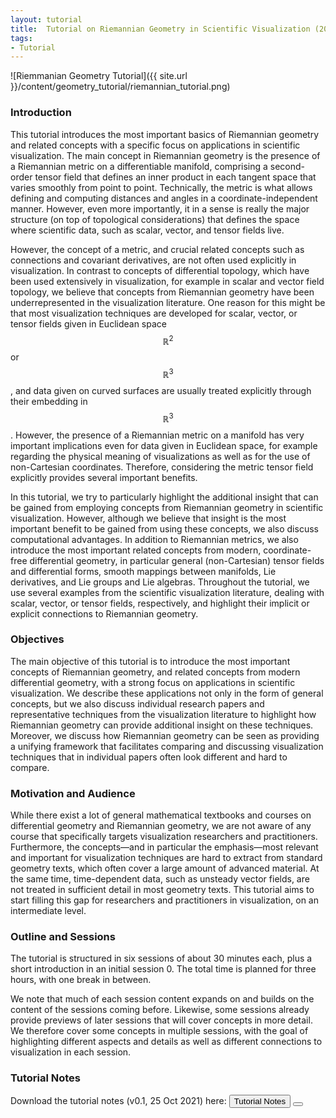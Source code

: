 ```yaml
---
layout: tutorial
title:  Tutorial on Riemannian Geometry in Scientific Visualization (2021)
tags:
- Tutorial
---
```


![Riemmanian Geometry Tutorial]({{ site.url }}/content/geometry_tutorial/riemannian_tutorial.png)

### Introduction

This tutorial introduces the most important basics of Riemannian geometry and related concepts with a specific focus on applications in scientific visualization. The main concept in Riemannian geometry is the presence of a Riemannian metric on a differentiable manifold, comprising a second-order tensor field that defines an inner product in each tangent space that varies smoothly from point to point. Technically, the metric is what allows defining and computing distances and angles in a coordinate-independent manner. However, even more importantly, it in a sense is really the major structure (on top of topological considerations) that defines the space where scientific data, such as scalar, vector, and tensor fields live.

However, the concept of a metric, and crucial related concepts such as connections and covariant derivatives, are not often used explicitly in visualization. In contrast to concepts of differential topology, which have been used extensively in visualization, for example in scalar and vector field topology, we believe that concepts from Riemannian geometry have been underrepresented in the visualization literature. One reason for this might be that most visualization techniques are developed for scalar, vector, or tensor fields given in Euclidean space $$\mathbb{R}^2$$ or $$\mathbb{R}^3$$, and data given on curved surfaces are usually treated explicitly through their embedding in $$\mathbb{R}^3$$. However, the presence of a Riemannian metric on a manifold has very important implications even for data given in Euclidean space, for example regarding the physical meaning of visualizations as well as for the use of non-Cartesian coordinates. Therefore, considering the metric tensor field explicitly provides several important benefits.

In this tutorial, we try to particularly highlight the additional insight that can be gained from employing concepts from Riemannian geometry in scientific visualization. However, although we believe that insight is the most important benefit to be gained from using these concepts, we also discuss computational advantages. In addition to Riemannian metrics, we also introduce the most important related concepts from modern, coordinate-free differential geometry, in particular general (non-Cartesian) tensor fields and differential forms, smooth mappings between manifolds, Lie derivatives, and Lie groups and Lie algebras. Throughout the tutorial, we use several examples from the scientific visualization literature, dealing with scalar, vector, or tensor fields, respectively, and highlight their implicit or explicit connections to Riemannian geometry.

### Objectives

The main objective of this tutorial is to introduce the most important concepts of Riemannian geometry, and related concepts from modern differential geometry, with a strong focus on applications in scientific visualization. We describe these applications not only in the form of general concepts, but we also discuss individual research papers and representative techniques from the visualization literature to highlight how Riemannian geometry can provide additional insight on these techniques. Moreover, we discuss how Riemannian geometry can be seen as providing a unifying framework that facilitates comparing and discussing visualization techniques that in individual papers often look different and hard to compare.

### Motivation and Audience

While there exist a lot of general mathematical textbooks and courses on differential geometry and Riemannian geometry, we are not aware of any course that specifically targets visualization researchers and practitioners. Furthermore, the concepts—and in particular the emphasis—most relevant and important for visualization techniques are hard to extract from standard geometry texts, which often cover a large amount of advanced material. At the same time, time-dependent data, such as unsteady vector fields, are not treated in sufficient detail in most geometry texts. This tutorial aims to start filling this gap for researchers and practitioners in visualization, on an intermediate level.

### Outline and Sessions

The tutorial is structured in six sessions of about 30 minutes each, plus a short introduction in an initial session 0. The total time is planned for three hours, with one break in between.

We note that much of each session content expands on and builds on the content of the sessions coming before. Likewise, some sessions already provide previews of later sessions that will cover concepts in more detail. We therefore cover some concepts in multiple sessions, with the goal of highlighting different aspects and details as well as different connections to visualization in each session.

### Tutorial Notes

Download the tutorial notes (v0.1, 25 Oct 2021) here:
<button id="toggle-pdf" class="button slim rounded-left leftalign" title="Read PDF"><i class="icon-file-pdf" aria-hidden="true"> </i>Tutorial Notes</button>
<a href="{{ site.url }}/publications/2021_riemannian_geometry_scivis_tutorial_v0_1.pdf" target="_blank" rel="noopener"><button id="download-pdf" class="button narrow rounded-right leftalign" title="Download PDF"><i class="icon-download" aria-hidden="true"></i></button>	</a>
<div id="box-pdf" class="contentBox toggleBox" style="background: url({{'./assets/css/images/loading.gif' | relative_url }}) center center no-repeat transparent; display: none;"><object id="publication_pdf" class="contentBox" data="{{ site.url }}/publications/2021_riemannian_geometry_scivis_tutorial_v0_1.pdf"><p>PDF cannot be displayed.</p></object></div>